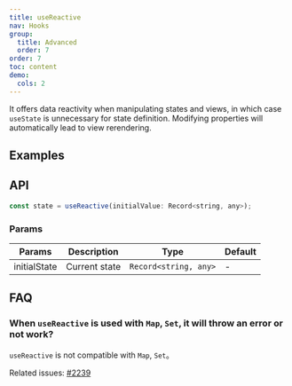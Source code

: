 ```yaml
---
title: useReactive
nav: Hooks
group:
  title: Advanced
  order: 7
order: 7
toc: content
demo:
  cols: 2
---
```


It offers data reactivity when manipulating states and views, in which case `useState` is unnecessary for state definition. Modifying properties will automatically lead to view rerendering.

## Examples

<code src="./demo/demo1.tsx"></code>
<code src="./demo/demo2.tsx"></code>
<code src="./demo/demo3.tsx"></code>
<code src="./demo/demo4.tsx"></code>

## API

```js
const state = useReactive(initialValue: Record<string, any>);
```

### Params

| Params       | Description   | Type                  | Default |
| --- | --- | --- | --- |
| initialState | Current state | `Record<string, any>` | -       |

## FAQ

### When `useReactive` is used with `Map`, `Set`, it will throw an error or not work?

`useReactive` is not compatible with `Map`, `Set`。

Related issues: [#2239](https://github.com/alibaba/hooks/discussions/2239)
